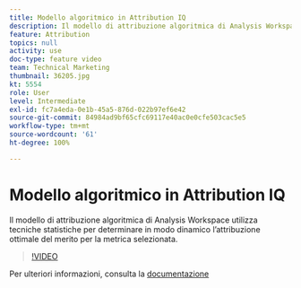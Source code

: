 ```yaml
---
title: Modello algoritmico in Attribution IQ
description: Il modello di attribuzione algoritmica di Analysis Workspace utilizza tecniche statistiche per determinare in modo dinamico l’attribuzione ottimale del merito per la metrica selezionata.
feature: Attribution
topics: null
activity: use
doc-type: feature video
team: Technical Marketing
thumbnail: 36205.jpg
kt: 5554
role: User
level: Intermediate
exl-id: fc7a4eda-0e1b-45a5-876d-022b97ef6e42
source-git-commit: 84984ad9bf65cfc69117e40ac0e0cfe503cac5e5
workflow-type: tm+mt
source-wordcount: '61'
ht-degree: 100%

---
```


# Modello algoritmico in Attribution IQ

Il modello di attribuzione algoritmica di Analysis Workspace utilizza tecniche statistiche per determinare in modo dinamico l’attribuzione ottimale del merito per la metrica selezionata.

>[!VIDEO](https://video.tv.adobe.com/v/40053/?quality=12&learn=on&captions=ita)

Per ulteriori informazioni, consulta la [documentazione](https://experienceleague.adobe.com/docs/analytics/analyze/analysis-workspace/attribution/algorithmic.html?lang=it)
